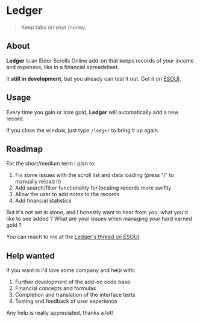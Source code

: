 # Ledger

> Keep tabs on your money.

## About

**Ledger** is an Elder Scrolls Online add-on that keeps records of your income and expenses, like in a financial spreadsheet.

It **still in development**, but you already can test it out. Get it on [ESOUI](http://www.esoui.com/downloads/info1172-Ledger.html).

## Usage

Every time you gain or lose gold, **Ledger** will automatically add a new record.

If you close the window, just type `/ledger` to bring it up again.

## Roadmap

For the short/medium term I plan to:

1. Fix some issues with the scroll list and data loading (press "i" to manually reload it)
2. Add search/filter functionality for locating records more swiftly
3. Allow the user to add notes to the records
4. Add financial statistics

But it's not set in stone, and I honestly want to hear from you, what you'd like to see added ? What are your issues when managing your hard earned gold ?

You can reach to me at the [Ledger's thread on ESOUI](http://www.esoui.com/forums/showthread.php?p=22651#post22651).

## Help wanted

If you want in I'd love some company and help with:

1. Further development of the add-on code base
2. Financial concepts and formulas
3. Completion and translation of the interface texts
4. Testing and feedback of user experience

Any help is really appreciated, thanks a lot!
